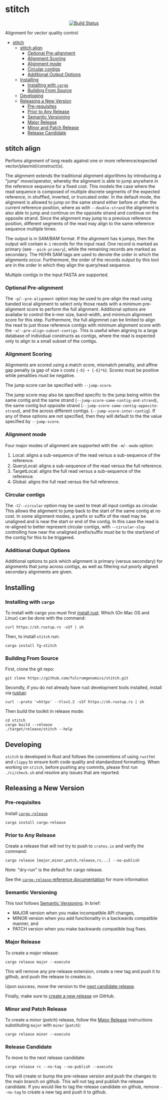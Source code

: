 # stitch

<p align="center">
  <a href="https://github.com/fulcrumgenomics/stitch/actions?query=workflow%3ACheck"><img src="https://github.com/fulcrumgenomics/stitch/actions/workflows/build_and_test.yml/badge.svg" alt="Build Status"></a>
  <br>
</p>

Alignment for vector quality control

<!---toc start-->
- [stitch](#stitch)
  - [stitch align](#stitch-align)
    - [Optional Pre-alignment](#optional-pre-alignment)
    - [Alignment Scoring](#alignment-scoring)
    - [Alignment mode](#alignment-mode)
    - [Circular contigs](#circular-contigs)
    - [Additional Output Options](#additional-output-options)
  - [Installing](#installing)
    - [Installing with `cargo`](#installing-with-cargo)
    - [Building From Source](#building-from-source)
  - [Developing](#developing)
  - [Releasing a New Version](#releasing-a-new-version)
    - [Pre-requisites](#pre-requisites)
    - [Prior to Any Release](#prior-to-any-release)
    - [Semantic Versioning](#semantic-versioning)
    - [Major Release](#major-release)
    - [Minor and Patch Release](#minor-and-patch-release)
    - [Release Candidate](#release-candidate)
  
<!---toc end-->

## stitch align

Perfoms alignment of long reads against one or more reference/expected vector/plasmid/construct(s).

The alignment extends the traditional alignment algorithms by introducing a "jump" move/operator, 
whereby the alignment is able to jump anywhere in the reference sequence for a fixed cost.  This 
models the case where the read sequence is composed of multiple discrete segments of the expected 
reference, in shuffled, inverted, or truncated order.  In the default mode, the alignment is
allowed to jump on the same strand either before or after the current reference position, where as
with `--double-strand` the alignment is also able to jump and continue on the opposite
strand and continue on the opposite strand.  Since the alignment may jump to a previous reference
position, different segments of the read may align to the same reference sequence multiple times.

The output is in SAM/BAM format.  If the alignment has `N` jumps, then the output will contain
`N-1` records for the input read.  One record is marked as primary (see `--pick-primary`),
while the remaining records are marked as secondary.  The HI/HN SAM tags are used to denote
the order in which the alignments occur.  Furthermore, the order of the records output by this
tool are in the order in which they align the query/read sequence.

Multiple contigs in the input FASTA are supported.

### Optional Pre-alignment

The `-p`/`--pre-alignment` option may be used to pre-align the read using banded local alignment
to select only those reads with a minimum pre-alignment score to perform the full alignment.  Additional
options are availabe to control the k-mer size, band-width, and minimum alignment score for this step.
Furthermore, the full alignmnet can be limited to align the read to just those reference contigs
with minimum alignment score with the `-x`/`--pre-align-subset-contigs`.  This is useful when 
aligning to a large database of individual constructs as contigs, where the read is expected only
to align to a small subset of the contigs.

### Alignment Scoring

Alignments are scored using a match score, mismatch penaltiy, and affine gap penalty (a gap of size 
`k` costs `{-O} + {-E}*k`).  Scores must be positive while penalities must be negative.

The jump score can be specified with `--jump-score`.

The jump score may also be specified specific to the jump being within the same contig
and the same strand (`--jump-score-same-contig-and-strand`), the same contig but opposite
strand (`--jump-score-same-contig-opposite-strand`), and the across different contigs.
(`--jump-score-inter-contig`).  If any of these options are not specified, then they will
default to the the value specified by `--jump-score`.

### Alignment mode

Four major modes of alignment are supported with the `-m`/`--mode` option:

1. Local: aligns a sub-sequence of the read versus a sub-sequence of the reference.
2. QueryLocal: aligns a sub-sequence of the read versus the full reference.
3. TargetLocal: aligns the full read versus a sub-sequence of the reference.
4. Global: aligns the full read versus the full reference.

### Circular contigs

The `-C`/`--circular` option may be used to treat all input contigs as circular.  This allows the
alignment to jump back to the start of the same contig at no cost.  In some alignment modes, a
prefix or suffix of the read may be unaligned and is near the start or end of the contig.  In this
case the read is re-aligned to better represent circular contigs, with `--circular-slop` controlling
how near the unaligned prefix/suffix must be to the start/end of the contig for this to be triggered.

### Additional Output Options

Additional options to pick which alignment is primary (versus secondary) for alignments that jump
across contigs, as well as filtering out poorly aligned secondary alignments are given.

## Installing

### Installing with `cargo`
To install with cargo you must first [install rust](https://doc.rust-lang.org/cargo/getting-started/installation.html).
Which (On Mac OS and Linux) can be done with the command:

```console
curl https://sh.rustup.rs -sSf | sh
```

Then, to install `stitch` run:

```console
cargo install fg-stitch
```

### Building From Source

First, clone the git repo:

```console
git clone https://github.com/fulcrumgenomics/stitch.git
```

Secondly, if you do not already have rust development tools installed, install via [rustup](https://rustup.rs/):

```console
curl --proto '=https' --tlsv1.2 -sSf https://sh.rustup.rs | sh
```

Then build the toolkit in release mode:

```console
cd stitch
cargo build --release
./target/release/stitch --help
```

## Developing

`stitch` is developed in Rust and follows the conventions of using `rustfmt` and `clippy` to ensure both code quality and standardized formatting.
When working on `stitch`, before pushing any commits, please first run `./ci/check.sh` and resolve any issues that are reported.

## Releasing a New Version

### Pre-requisites

Install [`cargo-release`][cargo-release-link]

```console
cargo install cargo-release
```

### Prior to Any Release

Create a release that will not try to push to `crates.io` and verify the command:

```console
cargo release [major,minor,patch,release,rc...] --no-publish
```

Note: "dry-run" is the default for cargo release.

See the [`cargo-release` reference documentation][cargo-release-docs-link] for more information

### Semantic Versioning

This tool follows [Semantic Versioning](https://semver.org/).  In brief:

* MAJOR version when you make incompatible API changes,
* MINOR version when you add functionality in a backwards compatible manner, and
* PATCH version when you make backwards compatible bug fixes.

### Major Release

To create a major release:

```console
cargo release major --execute
```

This will remove any pre-release extension, create a new tag and push it to github, and push the release to creates.io.

Upon success, move the version to the [next candidate release](#release-candidate).

Finally, make sure to [create a new release][new-release-link] on GitHub.

### Minor and Patch Release

To create a _minor_ (_patch_) release, follow the [Major Release](#major-release) instructions substituting `major` with `minor` (`patch`):

```console
cargo release minor --execute
```

### Release Candidate

To move to the next release candidate:

```console
cargo release rc --no-tag --no-publish --execute
```

This will create or bump the pre-release version and push the changes to the main branch on github.
This will not tag and publish the release candidate.
If you would like to tag the release candidate on github, remove `--no-tag` to create a new tag and push it to github.

[cargo-release-link]:      https://github.com/crate-ci/cargo-release
[cargo-release-docs-link]: https://github.com/crate-ci/cargo-release/blob/master/docs/reference.md
[new-release-link]:        https://github.com/fulcrumgenomics/stitch/releases/new
